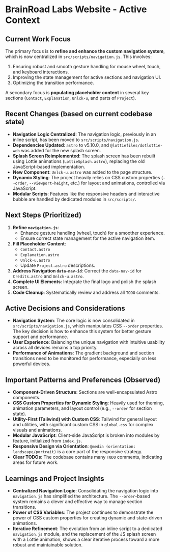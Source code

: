 # BrainRoad Labs Website - Active Context

## Current Work Focus
The primary focus is to **refine and enhance the custom navigation system**, which is now centralized in `src/scripts/navigation.js`. This involves:
1.  Ensuring robust and smooth gesture handling for mouse wheel, touch, and keyboard interactions.
2.  Improving the state management for active sections and navigation UI.
3.  Optimizing the transition performance.

A secondary focus is **populating placeholder content** in several key sections (`Contact`, `Explanation`, `Unlck-u`, and parts of `Project`).

## Recent Changes (based on current codebase state)
- **Navigation Logic Centralized**: The navigation logic, previously in an inline script, has been moved to `src/scripts/navigation.js`.
- **Dependencies Updated**: `astro` to v5.10.0, and `@lottiefiles/dotlottie-web` was added for the new splash screen.
- **Splash Screen Reimplemented**: The splash screen has been rebuilt using Lottie animations (`LottieSplash.astro`), replacing the old JavaScript-based implementation.
- **New Component**: `Unlck-u.astro` was added to the page structure.
- **Dynamic Styling**: The project heavily relies on CSS custom properties (`--order`, `--viewport-height`, etc.) for layout and animations, controlled via JavaScript.
- **Modular Scripts**: Features like the responsive headers and interactive bubble are handled by dedicated modules in `src/scripts/`.

## Next Steps (Prioritized)
1.  **Refine `navigation.js`**:
    *   Enhance gesture handling (wheel, touch) for a smoother experience.
    *   Ensure correct state management for the active navigation item.
2.  **Fill Placeholder Content**:
    *   `Contact.astro`
    *   `Explanation.astro`
    *   `Unlck-u.astro`
    *   Update `Project.astro` descriptions.
3.  **Address Navigation `data-nav-id`**: Correct the `data-nav-id` for `Credits.astro` and `Unlck-u.astro`.
4.  **Complete UI Elements**: Integrate the final logo and polish the splash screen.
5.  **Code Cleanup**: Systematically review and address all `TODO` comments.

## Active Decisions and Considerations
- **Navigation System**: The core logic is now consolidated in `src/scripts/navigation.js`, which manipulates CSS `--order` properties. The key decision is how to enhance this system for better gesture support and performance.
- **User Experience**: Balancing the unique navigation with intuitive usability across all devices remains a top priority.
- **Performance of Animations**: The gradient background and section transitions need to be monitored for performance, especially on less powerful devices.

## Important Patterns and Preferences (Observed)
- **Component-Driven Structure**: Sections are well-encapsulated Astro components.
- **CSS Custom Properties for Dynamic Styling**: Heavily used for theming, animation parameters, and layout control (e.g., `--order` for section state).
- **Utility-First (Tailwind) with Custom CSS**: Tailwind for general layout and utilities, with significant custom CSS in `global.css` for complex visuals and animations.
- **Modular JavaScript**: Client-side JavaScript is broken into modules by feature, initialized from `index.js`.
- **Responsive Design via Orientation**: `@media (orientation: landscape/portrait)` is a core part of the responsive strategy.
- **Clear TODOs**: The codebase contains many `TODO` comments, indicating areas for future work.

## Learnings and Project Insights
- **Centralized Navigation Logic**: Consolidating the navigation logic into `navigation.js` has simplified the architecture. The `--order`-based system remains a clever and effective way to manage section transitions.
- **Power of CSS Variables**: The project continues to demonstrate the power of CSS custom properties for creating dynamic and state-driven animations.
- **Iterative Refinement**: The evolution from an inline script to a dedicated `navigation.js` module, and the replacement of the JS splash screen with a Lottie animation, shows a clear iterative process toward a more robust and maintainable solution.
